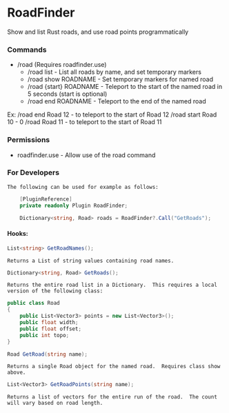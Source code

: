 # RoadFinder
Show and list Rust roads, and use road points programmatically

### Commands
  - /road (Requires roadfinder.use)
    - /road list - List all roads by name, and set temporary markers
	- /road show ROADNAME - Set temporary markers for named road
	- /road {start} ROADNAME - Teleport to the start of the named road in 5 seconds (start is optional)
	- /road end ROADNAME - Teleport to the end of the named road

Ex:
    /road end Road 12 - to teleport to the start of Road 12
	/road start Road 10 - 0
	/road Road 11 - to teleport to the start of Road 11

### Permissions
  - roadfinder.use - Allow use of the road command

### For Developers
    The following can be used for example as follows:

```cs
    [PluginReference]
    private readonly Plugin RoadFinder;

    Dictionary<string, Road> roads = RoadFinder?.Call("GetRoads");
```

#### Hooks:

```cs
List<string> GetRoadNames();
```

    Returns a List of string values containing road names.

```cs
Dictionary<string, Road> GetRoads();
```

    Returns the entire road list in a Dictionary.  This requires a local version of the following class:

```cs
public class Road
{
    public List<Vector3> points = new List<Vector3>();
    public float width;
    public float offset;
    public int topo;
}
```

```cs
Road GetRoad(string name);
```

    Returns a single Road object for the named road.  Requires class show above.

```cs
List<Vector3> GetRoadPoints(string name);
```

    Returns a list of vectors for the entire run of the road.  The count will vary based on road length.

